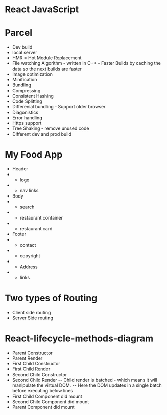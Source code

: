 # React JavaScript

# Parcel

- Dev build
- local server
- HMR = Hot Module Replacement
- File watching Algorithm - written in C++ - Faster Builds by caching the data so the next builds are faster
- Image optimization
- Minification
- Bundling
- Compressing
- Consistent Hashing
- Code Splitting
- Differenial bundling - Support older browser
- Diagonistics
- Error handling
- Https support
- Tree Shaking - remove unused code
- Different dev and prod build

# My Food App

- Header
- - logo
- - nav links
- Body
- - search
- - restaurant container
- - restaurant card
- Footer
- - contact
- - copyright
- - Address
- - links

# Two types of Routing

- Client side routing
- Server Side routing

# React-lifecycle-methods-diagram

- Parent Constructor
- Parent Render
- First Child Constructor
- First Child Render
- Second Child Constructor
- Second Child Render
  -- Child render is batched - which means it will manipulate the virtual DOM.
  -- Here the DOM updates in a single batch before executing below lines
- First Child Component did mount
- Second Child Component did mount
- Parent Component did mount
